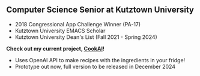 ## Computer Science Senior at Kutztown University 

* 2018 Congressional App Challenge Winner (PA-17)
* Kutztown University EMACS Scholar
* Kutztown University Dean's List (Fall 2021 - Spring 2024)

**Check out my current project, [CookAI](https://github.com/acageduser/cook-ai)!**
* Uses OpenAI API to make recipes with the ingredients in your fridge!
* Prototype out now, full version to be released in December 2024
